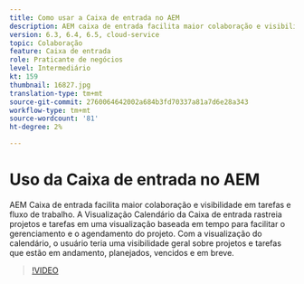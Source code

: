 ```yaml
---
title: Como usar a Caixa de entrada no AEM
description: AEM caixa de entrada facilita maior colaboração e visibilidade em tarefas e fluxo de trabalho.
version: 6.3, 6.4, 6.5, cloud-service
topic: Colaboração
feature: Caixa de entrada
role: Praticante de negócios
level: Intermediário
kt: 159
thumbnail: 16827.jpg
translation-type: tm+mt
source-git-commit: 2760064642002a684b3fd70337a81a7d6e28a343
workflow-type: tm+mt
source-wordcount: '81'
ht-degree: 2%

---
```



# Uso da Caixa de entrada no AEM

AEM Caixa de entrada facilita maior colaboração e visibilidade em tarefas e fluxo de trabalho. A Visualização Calendário da Caixa de entrada rastreia projetos e tarefas em uma visualização baseada em tempo para facilitar o gerenciamento e o agendamento do projeto. Com a visualização do calendário, o usuário teria uma visibilidade geral sobre projetos e tarefas que estão em andamento, planejados, vencidos e em breve.

>[!VIDEO](https://video.tv.adobe.com/v/16827/?quality=12&learn=on)
